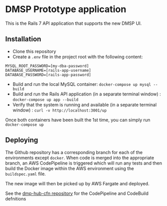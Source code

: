 # DMSP Prototype application

This is the Rails 7 API application that supports the new DMSP UI.

## Installation

- Clone this repository
- Create a `.env` file in the project root with the following content:
```
MYSQL_ROOT_PASSWORD=[my-dba-password]
DATABASE_USERNAME=[rails-app-username]
DATABASE_PASSWORD=[rails-app-password]
```
- Build and run the local MySQL container: `docker-compose up mysql --build`
- Build and run the Rails API application (in a separate terminal window) : `docker-compose up app --build`
- Verify that the system is running and available (in a separate terminal window) : `curl -v http://localhost:3001/up`

Once both containers have been built the 1st time, you can simply run `docker-compose up`

## Deploying

The Github repository has a corresponding branch for each of the environments except `docker`. When code is merged into the appropriate branch, an AWS CodePipeline is triggered which will run any tests and then build the Docker image within the AWS environment using the `buildspec.yaml` file.

The new image will then be picked up by AWS Fargate and deployed.

See the [dmp-hub-cfn repository](https://github.com/CDLUC3/dmp-hub-cfn) for the CodePipeline and CodeBuild defnitions
